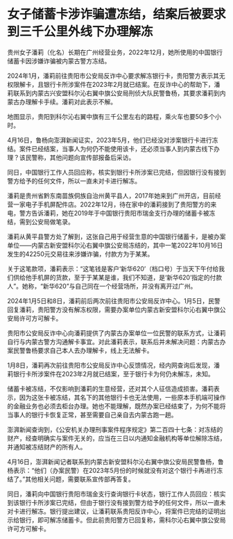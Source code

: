 # 女子储蓄卡涉诈骗遭冻结，结案后被要求到三千公里外线下办理解冻

贵州女子潘莉（化名）长期在广州经营业务，2022年12月，她所使用的中国银行储蓄卡因涉嫌诈骗被内蒙古警方冻结。

2024年1月，潘莉前往贵阳市公安局反诈中心要求解冻银行卡，贵阳警方表示其无权限解卡，且银行卡所涉案件在2023年2月就已结案。在反诈中心的帮助下，潘莉联系到内蒙古兴安盟科尔沁右翼中旗公安局刑侦大队民警鲁杨，其要求潘莉到内蒙古办理解卡手续。潘莉对此表示不解。

地图显示，贵阳到科尔沁右翼中旗有三千公里左右的路程，乘火车也要50多个小时。

4月16日，鲁杨向澎湃新闻证实，2023年5月，他们已经没对涉案银行卡进行冻结。案件已经结案，当事人为何仍不能使用该卡，还必须当事人到内蒙古线下办理？该民警称，其他问题向宣传部报备后采访。

同日，中国银行工作人员回应称，核实到银行卡所涉案已完结，但因银行没有接到警方给予的任何文件，所以一直未对卡进行解冻。

潘莉是贵州省黔东南苗族侗族自治州黄平县人，2017年她来到广州开店，目前经营一家电子手机屏配件店。2022年12月，待在家中的潘莉接到了贵阳警方的来电，警方告诉潘莉，她在2019年于中国银行贵阳市瑞金支行办理的储蓄卡被冻结，需到公安局做笔录。

潘莉从黄平县警方处了解到，这张自己用于经营生意的中国银行储蓄卡，是被办案单位——内蒙古新安盟科尔沁右翼中旗公安局冻结的，其中一笔2022年10月16日发生的42250元交易往来涉嫌诈骗，付款方为于某某。

关于这笔款项，潘莉表示：“这笔钱是客户‘新华620’（档口号）于当天下午付给我们供给他手机屏的货款，至于于某某是谁，我们不知道，是‘新华620’指定的付款人”。她称，“新华620”与自己同在一个经营场所，并没有离开过广州。

2024年1月5日和8日，潘莉前后两次前往贵阳市公安局反诈中心。1月5日，民警回复潘莉，贵阳警方没有解冻权限，需要办案单位内蒙古新安盟科尔沁右翼中旗公安局许可方可解卡。

贵阳市公安局反诈中心向潘莉提供了内蒙古办案单位一位民警的联系方式，让潘莉自行与内蒙古警方沟通解卡事宜。对此潘莉表示，联系后并未解决问题：内蒙古办案民警鲁杨要求自己本人去办理解卡，线上无法解卡。

1月8日，潘莉再次前往贵阳市公安局反诈中心反馈情况，经内网查询后发现，潘莉银行卡所涉案件在2023年2月就已结案，至于银行卡为何仍未解冻，未知。

储蓄卡被冻结，不仅影响到潘莉的生意经营，还对其个人征信造成损害。潘莉表示，因为这张卡被冻结，其名下的其他银行卡也无法使用，一些原本手机端可操作的金融业务也必须去柜台办理。她也不能理解，既然办案已经结束了，为何不能将当事人的银行卡恢复正常，甚至需要自己亲自去内蒙古跑一趟。

澎湃新闻查询到，《公安机关办理刑事案件程序规定》第二百四十七条：对冻结的财产，经查明确实与案件无关的，应当在三日以内通知金融机构等单位解除冻结，并通知被冻结财产的所有人。

4月16日，澎湃新闻记者联系到内蒙古新安盟科尔沁右翼中旗公安局民警鲁杨，鲁杨表示：“他们（办案民警）在2023年5月份的时候就没有对这个银行卡再进行冻结了。”其他相关问题，需要联系宣传部再答复。

同日，潘莉向中国银行贵阳市瑞金支行查询银行卡状态，银行工作人员回应：核实到该银行卡所涉案已完结，但由于银行没有接到警方给予的任何文件，所以一直未对卡进行解冻。银行提出建议，让潘莉联系贵阳反诈中心，将案件已完结的证明出示给银行，即可解冻储蓄卡。但此前贵阳警方已回复称，需科尔沁右翼中旗公安局许可方可解卡。

